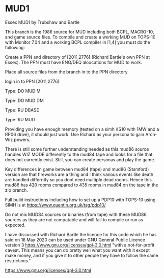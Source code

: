 # MUD1
Essex MUD1 by Trubshaw and Bartle

This branch is the 1986 source for MUD including both BCPL, MACRO-10, and game source files. To compile and create a working MUD
on TOPS-10 with Monitor 7.04 and a working BCPL compiler in [1,4] you must do the following:

Create a PPN and directory of [2011,2776] (Richard Bartle's own PPN at Essex). The PPN must have ENQ/DEQ aloocations for MUD to work.

Place all source files from the branch in to the PPN directory

login in to PPN [2011,2776]

Type: DO MUD M

Type: DO MUD DM

Type: RU DBASE

Type: RU MUD

Providing you have enough memory (tested on a simh KS10 with 1MW and a RP06 drive), it should just work. Use Richard as your
persona to gain Arch-Wiz powers.

There is still some further understanding needed as this mud86 source handles WIZ MODE differently to the mud84 tape and looks for a file that does not currently exist. Still, you can create personas and play the game.

Key differences in game between mud84 (tape) and mud86 (Stamford) version are that fireworks are a thing and I think various events like death are handled differntly so you dont need multiple dead rooms. Hence this mud86 has 420 rooms compared to 435 rooms in mud84 on the tape in the zip branch.

Full build instructions including how to set up a PDP10 with TOPS-10 using SIMH is at https://www.quentin.org.uk/tag/pdp10/

Do not mix MUD84 sources or binaries (from tape) with these MUD86 sources as they are not compatable and will fail to compile or run as expected.

I have discussed with Richard Bartle the licence for this code which he has said on 18 May 2020 can be used under GNU General Public Licence version 3 https://www.gnu.org/licenses/gpl-3.0.html "with a not-for-profit caveat. This means you can do pretty well what you want with it except make money, and if you give it to other people they have to follow the same restrictions."

https://www.gnu.org/licenses/gpl-3.0.html
